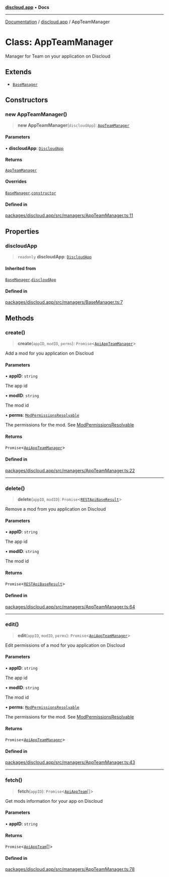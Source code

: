 [**discloud.app**](../README.md) • **Docs**

***

[Documentation](../../packages.md) / [discloud.app](../README.md) / AppTeamManager

# Class: AppTeamManager

Manager for Team on your application on Discloud

## Extends

- [`BaseManager`](BaseManager.md)

## Constructors

### new AppTeamManager()

> **new AppTeamManager**(`discloudApp`): [`AppTeamManager`](AppTeamManager.md)

#### Parameters

• **discloudApp**: [`DiscloudApp`](DiscloudApp.md)

#### Returns

[`AppTeamManager`](AppTeamManager.md)

#### Overrides

[`BaseManager`](BaseManager.md).[`constructor`](BaseManager.md#constructors)

#### Defined in

[packages/discloud.app/src/managers/AppTeamManager.ts:11](https://github.com/discloud/discloud.app/blob/e957c12968777c01a56e127121040f7eaaf9b803/packages/discloud.app/src/managers/AppTeamManager.ts#L11)

## Properties

### discloudApp

> `readonly` **discloudApp**: [`DiscloudApp`](DiscloudApp.md)

#### Inherited from

[`BaseManager`](BaseManager.md).[`discloudApp`](BaseManager.md#discloudapp)

#### Defined in

[packages/discloud.app/src/managers/BaseManager.ts:7](https://github.com/discloud/discloud.app/blob/e957c12968777c01a56e127121040f7eaaf9b803/packages/discloud.app/src/managers/BaseManager.ts#L7)

## Methods

### create()

> **create**(`appID`, `modID`, `perms`): `Promise`\<[`ApiAppTeamManager`](../interfaces/ApiAppTeamManager.md)\>

Add a mod for you application on Discloud

#### Parameters

• **appID**: `string`

The app id

• **modID**: `string`

The mod id

• **perms**: [`ModPermissionsResolvable`](../type-aliases/ModPermissionsResolvable.md)

The permissions for the mod. See [ModPermissionsResolvable](../type-aliases/ModPermissionsResolvable.md)

#### Returns

`Promise`\<[`ApiAppTeamManager`](../interfaces/ApiAppTeamManager.md)\>

#### Defined in

[packages/discloud.app/src/managers/AppTeamManager.ts:22](https://github.com/discloud/discloud.app/blob/e957c12968777c01a56e127121040f7eaaf9b803/packages/discloud.app/src/managers/AppTeamManager.ts#L22)

***

### delete()

> **delete**(`appID`, `modID`): `Promise`\<[`RESTApiBaseResult`](../interfaces/RESTApiBaseResult.md)\>

Remove a mod from you application on Discloud

#### Parameters

• **appID**: `string`

The app id

• **modID**: `string`

The mod id

#### Returns

`Promise`\<[`RESTApiBaseResult`](../interfaces/RESTApiBaseResult.md)\>

#### Defined in

[packages/discloud.app/src/managers/AppTeamManager.ts:64](https://github.com/discloud/discloud.app/blob/e957c12968777c01a56e127121040f7eaaf9b803/packages/discloud.app/src/managers/AppTeamManager.ts#L64)

***

### edit()

> **edit**(`appID`, `modID`, `perms`): `Promise`\<[`ApiAppTeamManager`](../interfaces/ApiAppTeamManager.md)\>

Edit permissions of a mod for you application on Discloud

#### Parameters

• **appID**: `string`

The app id

• **modID**: `string`

The mod id

• **perms**: [`ModPermissionsResolvable`](../type-aliases/ModPermissionsResolvable.md)

The permissions for the mod. See [ModPermissionsResolvable](../type-aliases/ModPermissionsResolvable.md)

#### Returns

`Promise`\<[`ApiAppTeamManager`](../interfaces/ApiAppTeamManager.md)\>

#### Defined in

[packages/discloud.app/src/managers/AppTeamManager.ts:43](https://github.com/discloud/discloud.app/blob/e957c12968777c01a56e127121040f7eaaf9b803/packages/discloud.app/src/managers/AppTeamManager.ts#L43)

***

### fetch()

> **fetch**(`appID`): `Promise`\<[`ApiAppTeam`](../interfaces/ApiAppTeam.md)[]\>

Get mods information for your app on Discloud

#### Parameters

• **appID**: `string`

#### Returns

`Promise`\<[`ApiAppTeam`](../interfaces/ApiAppTeam.md)[]\>

#### Defined in

[packages/discloud.app/src/managers/AppTeamManager.ts:78](https://github.com/discloud/discloud.app/blob/e957c12968777c01a56e127121040f7eaaf9b803/packages/discloud.app/src/managers/AppTeamManager.ts#L78)
